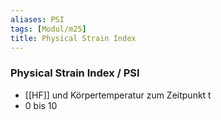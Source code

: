 ```yaml
---
aliases: PSI
tags: [Modul/m25]
title: Physical Strain Index
---
```

### Physical Strain Index / PSI
- [[HF]] und Körpertemperatur zum Zeitpunkt t
- 0 bis 10